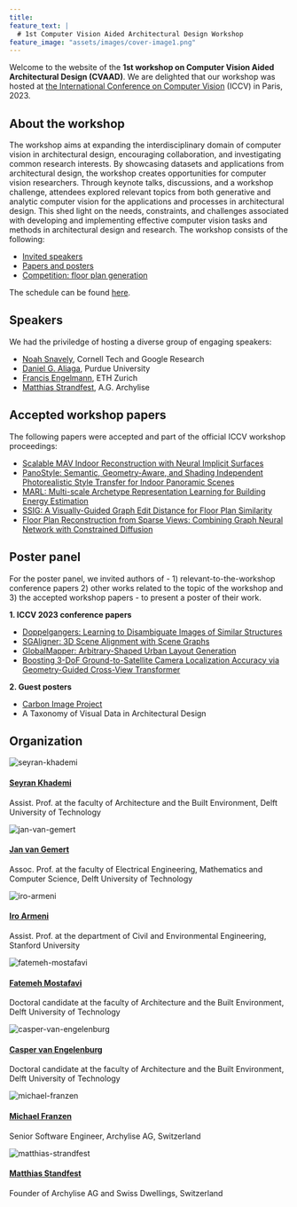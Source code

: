 ```yaml
---
title:
feature_text: |
  # 1st Computer Vision Aided Architectural Design Workshop
feature_image: "assets/images/cover-image1.png"
---
```


<!---color blue: #7382EF, dark green: #8DAB7F, light green: #CFEE9D, pink: #ff54b0, color dark blue: #1932E1, color ... --->

Welcome to the website of the **1st workshop on Computer Vision Aided Architectural Design (CVAAD)**. 
We are delighted that our workshop was hosted at [the International Conference on Computer Vision](https://iccv2023.thecvf.com/) (ICCV) in Paris, 2023.


## About the workshop

The workshop aims at expanding the interdisciplinary domain of computer vision in architectural design, encouraging collaboration, and investigating common research interests. 
By showcasing datasets and applications from architectural design, the workshop creates opportunities for computer vision researchers. 
Through keynote talks, discussions, and a workshop challenge, attendees explored relevant topics from both generative and analytic computer vision for the applications and processes in architectural design. 
This shed light on the needs, constraints, and challenges associated with developing and implementing effective computer vision tasks and methods in architectural design and research. 
The workshop consists of the following:

- [Invited speakers](/keynotes/)
- [Papers and posters](/papers/)
- [Competition: floor plan generation](/competition/)

The schedule can be found [here](/schedule/).

## Speakers

We had the priviledge of hosting a diverse group of engaging speakers:

- [Noah Snavely](https://www.cs.cornell.edu/~snavely/), Cornell Tech and Google Research
- [Daniel G. Aliaga](https://www.cs.purdue.edu/homes/aliaga/), Purdue University
- [Francis Engelmann](https://inf.ethz.ch/people/people-atoz/person-detail.Mjk1NTc0.TGlzdC8zMDQsLTIxNDE4MTU0NjA=.html), ETH Zurich
- [Matthias Strandfest](https://standfest.science/), A.G. Archylise

## Accepted workshop papers

The following papers were accepted and part of the official ICCV workshop proceedings:

- [Scalable MAV Indoor Reconstruction with Neural Implicit Surfaces](https://openaccess.thecvf.com/content/ICCV2023W/CVAAD/html/Li_Scalable_MAV_Indoor_Reconstruction_with_Neural_Implicit_Surfaces_ICCVW_2023_paper.html)
- [PanoStyle: Semantic, Geometry-Aware, and Shading Independent Photorealistic Style Transfer for Indoor Panoramic Scenes](https://openaccess.thecvf.com/content/ICCV2023W/CVAAD/html/Tukur_PanoStyle_Semantic_Geometry-Aware_and_Shading_Independent_Photorealistic_Style_Transfer_for_ICCVW_2023_paper.html)
- [MARL: Multi-scale Archetype Representation Learning for Building Energy Estimation](https://openaccess.thecvf.com/content/ICCV2023W/CVAAD/html/Zhuang_MARL_Multi-scale_Archetype_Representation_Learning_for_Urban_Building_Energy_Modeling_ICCVW_2023_paper.html)
- [SSIG: A Visually-Guided Graph Edit Distance for Floor Plan Similarity](https://openaccess.thecvf.com/content/ICCV2023W/CVAAD/html/van_Engelenburg_SSIG_A_Visually-Guided_Graph_Edit_Distance_for_Floor_Plan_Similarity_ICCVW_2023_paper.html)
- [Floor Plan Reconstruction from Sparse Views: Combining Graph Neural Network with Constrained Diffusion](https://openaccess.thecvf.com/content/ICCV2023W/CVAAD/html/Gueze_Floor_Plan_Reconstruction_from_Sparse_Views_Combining_Graph_Neural_Network_ICCVW_2023_paper.html)

## Poster panel

For the poster panel, we invited authors of - 1) relevant-to-the-workshop conference papers 2) other works related to the topic of the workshop and 3) the accepted workshop papers - to present a poster of their work.

**1. ICCV 2023 conference papers**
- [Doppelgangers: Learning to Disambiguate Images of Similar Structures](https://arxiv.org/abs/2309.02420)
- [SGAligner: 3D Scene Alignment with Scene Graphs](https://arxiv.org/abs/2304.14880)
- [GlobalMapper: Arbitrary-Shaped Urban Layout Generation](https://arxiv.org/abs/2307.09693)
- [Boosting 3-DoF Ground-to-Satellite Camera Localization Accuracy via Geometry-Guided Cross-View Transformer](https://arxiv.org/abs/2307.08015)

**2. Guest posters**
- [Carbon Image Project](https://carbonimage.github.io/)
- A Taxonomy of Visual Data in Architectural Design

## Organization

<div class="row">
    <div class="column">
        <div class="team-member">
              <img class="rounded" src="assets/images/seyran-photo.png" alt="seyran-khademi">
              <h4><a href="https://www.tudelft.nl/ewi/over-de-faculteit/afdelingen/intelligent-systems/pattern-recognition-bioinformatics/computer-vision-lab/people/seyran-khademi">Seyran Khademi</a></h4>
              <p class="text-muted">Assist. Prof. at the faculty of Architecture and the Built Environment, Delft University of Technology</p>
        </div>
    </div>
    <div class="column">
        <div class="team-member">
              <img class="rounded" src="assets/images/jan-photo.png" alt="jan-van-gemert">
              <h4><a href="https://www.tudelft.nl/ewi/over-de-faculteit/afdelingen/intelligent-systems/pattern-recognition-bioinformatics/computer-vision-lab/people/jan-van-gemert">Jan van Gemert</a></h4>
              <p class="text-muted">Assoc. Prof. at the faculty of Electrical Engineering, Mathematics and Computer Science, Delft University of Technology</p>
        </div>
    </div>
</div>

<div class="row">
    <div class="column">
        <div class="team-member">
              <img class="rounded" src="assets/images/iro-photo.png" alt="iro-armeni">
              <h4><a href="https://profiles.stanford.edu/iro-armeni?releaseVersion=10.5.2">Iro Armeni</a></h4>
              <p class="text-muted">Assist. Prof. at the department of Civil and Environmental Engineering, Stanford University</p>
        </div>
    </div>
    <div class="column">
        <div class="team-member">
              <img class="rounded" src="assets/images/fatemeh-photo.jpeg" alt="fatemeh-mostafavi">
              <h4><a href="https://www.tudelft.nl/staff/f.mostafavi/?cHash=db57104f8776c2a1522b91c039845e84">Fatemeh Mostafavi</a></h4>
              <p class="text-muted">Doctoral candidate at the faculty of Architecture and the Built Environment, Delft University of Technology</p>
        </div>
    </div>
</div>

<div class="row">
    <div class="column">
        <div class="team-member">
              <img class="rounded" src="assets/images/casper-photo.jpg" alt="casper-van-engelenburg">
              <h4><a href="https://www.tudelft.nl/staff/c.c.j.vanengelenburg/?cHash=a72f1da92639fa8301893a08d4b49da1">Casper van Engelenburg</a></h4>
              <p class="text-muted">Doctoral candidate at the faculty of Architecture and the Built Environment, Delft University of Technology</p>
        </div>
    </div>
    <div class="column">
        <div class="team-member">
              <img class="rounded" src="assets/images/michael-photo.png" alt="michael-franzen">
              <h4><a href="https://www.linkedin.com/in/michael-franzen-6a20b7149/">Michael Franzen</a></h4>
              <p class="text-muted">Senior Software Engineer, Archylise AG, Switzerland</p>
        </div>
    </div>
</div>

<div class="row">
    <div class="column">
        <div class="team-member">
              <img class="rounded" src="assets/images/mathias-photo.jfif" alt="matthias-strandfest">
              <h4><a href="https://standfest.science/">Matthias Standfest</a></h4>
              <p class="text-muted">Founder of Archylise AG and Swiss Dwellings, Switzerland </p>
        </div>
    </div>
</div>
